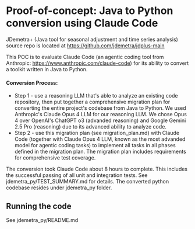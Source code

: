 # Proof-of-concept: Java to Python conversion using Claude Code
JDemetra+ (Java tool for seasonal adjustment and time series analysis) source repo is located at https://github.com/jdemetra/jdplus-main

This POC is to evaluate Claude Code (an agentic coding tool from Anthropic: https://www.anthropic.com/claude-code) for its ability to convert a toolkit written in Java to Python.

#### Conversion Process: 
* Step 1 - use a reasoning LLM that's able to analyze an existing code repository, then put together a comprehensive migration plan for converting the entire project's codebase from Java to Python. We used Anthropic's Claude Opus 4 LLM for our reasoning LLM. We chose Opus 4 over OpenAI's ChatGPT o3 (advanded reasoning) and Google Gemini 2.5 Pro (reasoning) due to its advanced ability to analyze code. 
* Step 2 - use this migration plan (see migration_plan.md) with Claude Code (together with Claude Opus 4 LLM, known as the most advanded model for agentic coding tasks) to implement all tasks in all phases defined in the migration plan. The migration plan includes requirements for comprehensive test coverage.

The conversion took Claude Code about 8 hours to complete. This includes the successful passing of all unit and integration tests. See jdemetra_py/TEST_SUMMARY.md for details. The converted python codebase resides under jdemetra_py folder.


## Running the code
See jdemetra_py/README.md
